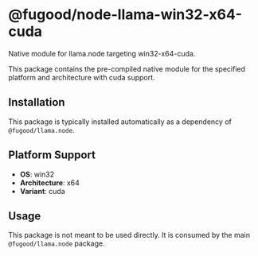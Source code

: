# @fugood/node-llama-win32-x64-cuda

Native module for llama.node targeting win32-x64-cuda.

This package contains the pre-compiled native module for the specified platform and architecture with cuda support.

## Installation

This package is typically installed automatically as a dependency of `@fugood/llama.node`.

## Platform Support

- **OS**: win32
- **Architecture**: x64
- **Variant**: cuda

## Usage

This package is not meant to be used directly. It is consumed by the main `@fugood/llama.node` package.
